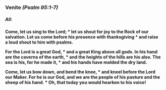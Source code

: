 ### Venite _(Psalm 95:1-7)_
##### **All:**
**Come, let us sing to the Lord; *
let us shout for joy to the Rock of our salvation.
Let us come before his presence with thanksgiving *
and raise a loud shout to him with psalms.**

**For the Lord is a great God, *
and a great King above all gods.
In his hand are the caverns of the earth, *
and the heights of the hills are his also.
The sea is his, for he made it, *
and his hands have molded the dry land.**

**Come, let us bow down, and bend the knee, *
and kneel before the Lord our Maker.
For he is our God,
and we are the people of his pasture and the sheep of his hand. *
Oh, that today you would hearken to his voice!**
